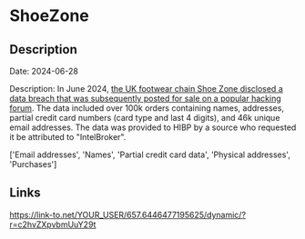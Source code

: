 # ShoeZone

## Description

Date: 2024-06-28

Description:
In June 2024, <a href="https://cybernews.com/news/shoezone-cyberattack-uk-retail-breach/" target="_blank" rel="noopener">the UK footwear chain Shoe Zone disclosed a data breach that was subsequently posted for sale on a popular hacking forum</a>. The data included over 100k orders containing names, addresses, partial credit card numbers (card type and last 4 digits), and 46k unique email addresses. The data was provided to HIBP by a source who requested it be attributed to &quot;IntelBroker&quot;.


['Email addresses', 'Names', 'Partial credit card data', 'Physical addresses', 'Purchases']

## Links

https://link-to.net/YOUR_USER/657.6446477195625/dynamic/?r=c2hvZXpvbmUuY29t